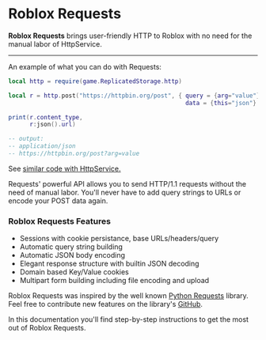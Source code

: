 # Roblox Requests

**Roblox Requests** brings user-friendly HTTP to Roblox with no need for the manual labor of HttpService.

---

An example of what you can do with Requests:

```lua
local http = require(game.ReplicatedStorage.http)

local r = http.post("https://httpbin.org/post", { query = {arg="value"},
	                                              data = {this="json"}  })

print(r.content_type,
	  r:json().url)

-- output:
-- application/json
-- https://httpbin.org/post?arg=value
```

See [similar code with HttpService.](https://gist.github.com/jpatrickdill/8fe2a82c47c1bdf679eb1a1c5f07d7a0)

Requests' powerful API allows you to send HTTP/1.1 requests without the need of manual labor. You'll never
have to add query strings to URLs or encode your POST data again.

### Roblox Requests Features

- Sessions with cookie persistance, base URLs/headers/query
- Automatic query string building
- Automatic JSON body encoding
- Elegant response structure with builtin JSON decoding
- Domain based Key/Value cookies
- Multipart form building including file encoding and upload

Roblox Requests was inspired by the well known [Python Requests](https://2.python-requests.org/en/master/) library.
Feel free to contribute new features on the library's [GitHub](https://github.com/jpatrickdill/roblox-requests).

In this documentation you'll find step-by-step instructions to get the most out of Roblox Requests.
